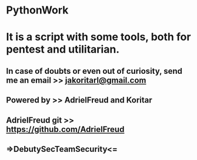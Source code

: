 # PythonWork
# It is a script with some tools, both for pentest and utilitarian.
## In case of doubts or even out of curiosity, send me an email >> jakoritarl@gmail.com
## Powered by >> AdrielFreud and  Koritar 
## AdrielFreud git >> https://github.com/AdrielFreud
## =>DebutySecTeamSecurity<=
